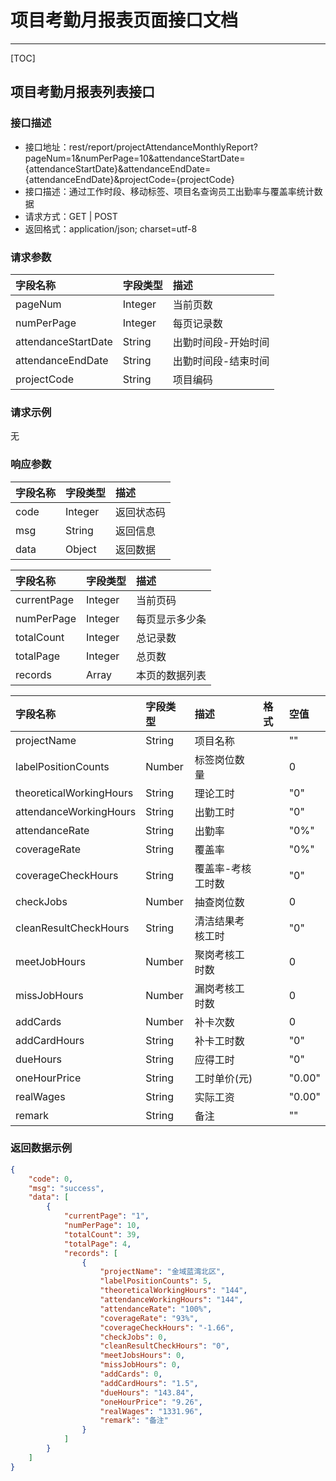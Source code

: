# 项目考勤月报表页面接口文档

---

[TOC]


## 项目考勤月报表列表接口

### 接口描述

- 接口地址：rest/report/projectAttendanceMonthlyReport?pageNum=1&numPerPage=10&attendanceStartDate={attendanceStartDate}&attendanceEndDate={attendanceEndDate}&projectCode={projectCode}
- 接口描述：通过工作时段、移动标签、项目名查询员工出勤率与覆盖率统计数据
- 请求方式：GET | POST
- 返回格式：application/json; charset=utf-8


### 请求参数

| 字段名称 | 字段类型 | 描述 |
| :-- | :-- | :-- |
| pageNum | Integer | 当前页数 |
| numPerPage | Integer | 每页记录数 |
| attendanceStartDate | String | 出勤时间段-开始时间 |
| attendanceEndDate | String | 出勤时间段-结束时间 |
| projectCode| String | 项目编码 |

### 请求示例

无

### 响应参数


| 字段名称 | 字段类型 | 描述 |
| :-- | :-- | :-- |
| code | Integer | 返回状态码 |
| msg | String | 返回信息 |
| data | Object | 返回数据 |

| 字段名称 | 字段类型 | 描述 |
| :-- | :-- | :-- |
| currentPage | Integer | 当前页码 |
| numPerPage | Integer | 每页显示多少条 |
| totalCount | Integer | 总记录数 |
| totalPage | Integer | 总页数 |
| records | Array | 本页的数据列表 |

| 字段名称 | 字段类型 | 描述 | 格式 | 空值 |
| :-- | :-- | :-- | :-- | :-- |
| projectName | String | 项目名称 || "" |
| labelPositionCounts | Number | 标签岗位数量 || 0 |
| theoreticalWorkingHours | String | 理论工时 || "0" |
| attendanceWorkingHours | String | 出勤工时 || "0" |
| attendanceRate | String | 出勤率 || "0%" |
| coverageRate | String | 覆盖率 || "0%" |
| coverageCheckHours | String | 覆盖率-考核工时数 || "0" |
| checkJobs | Number | 抽查岗位数 || 0 |
| cleanResultCheckHours | String | 清洁结果考核工时 || "0" |
| meetJobHours | Number | 聚岗考核工时数 || 0 |
| missJobHours | Number | 漏岗考核工时数 || 0 |
| addCards | Number | 补卡次数 || 0 |
| addCardHours | String | 补卡工时数 || "0" |
| dueHours | String | 应得工时 || "0" |
| oneHourPrice | String | 工时单价(元) || "0.00" |
| realWages | String | 实际工资 || "0.00" |
| remark | String | 备注 || "" |


### 返回数据示例

```json
{
    "code": 0,
    "msg": "success",
    "data": [
        {
            "currentPage": "1",
            "numPerPage": 10,
            "totalCount": 39,
            "totalPage": 4,
            "records": [
                {
                    "projectName": "金域蓝湾北区",
                    "labelPositionCounts": 5,
                    "theoreticalWorkingHours": "144",
                    "attendanceWorkingHours": "144",
                    "attendanceRate": "100%",
                    "coverageRate": "93%",
                    "coverageCheckHours": "-1.66",
                    "checkJobs": 0,
                    "cleanResultCheckHours": "0",
                    "meetJobsHours": 0,
                    "missJobHours": 0,
                    "addCards": 0,
                    "addCardHours": "1.5",
                    "dueHours": "143.84",
                    "oneHourPrice": "9.26",
                    "realWages": "1331.96",
                    "remark": "备注"
                }
            ]
        }
    ]
}

```

